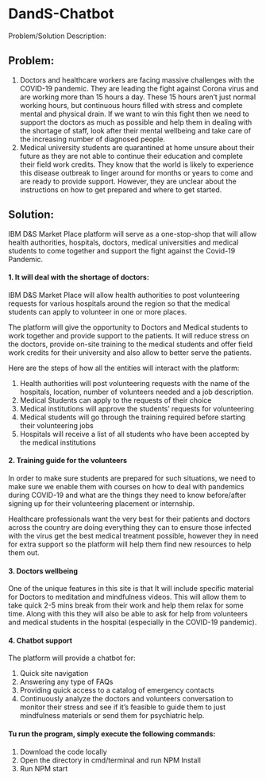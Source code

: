 # DandS-Chatbot



Problem/Solution Description: 

## Problem:

1.	Doctors and healthcare workers are facing massive challenges with the COVID-19 pandemic. They are leading the fight against Corona virus and are working more than 15 hours a day. These 15 hours aren’t just normal working hours, but continuous hours filled with stress and complete mental and physical drain. If we want to win this fight then we need to support the doctors as much as possible and help them in dealing with the shortage of staff, look after their mental wellbeing and take care of the increasing number of diagnosed people. 
2.	Medical university students are quarantined at home unsure about their future as they are not able to continue their education and complete their field work credits. They know that the world is likely to experience this disease outbreak to linger around for months or years to come and are ready to provide support. However, they are unclear about the instructions on how to get prepared and where to get started.

## Solution:

IBM D&S Market Place platform will serve as a one-stop-shop that will allow health authorities, hospitals, doctors, medical universities and medical students to come together and support the fight against the Covid-19 Pandemic. 

#### 1.	It will deal with the shortage of doctors:

IBM D&S Market Place will allow health authorities to post volunteering requests for various hospitals around the region so that the medical students can apply to volunteer in one or more places. 

The platform will give the opportunity to Doctors and Medical students to work together and provide support to the patients. It will reduce stress on the doctors, provide on-site training to the medical students and offer field work credits for their university and also allow to better serve the patients.

Here are the steps of how all the entities will interact with the platform:

1.	Health authorities will post volunteering requests with the name of the hospitals, location, number of volunteers needed and a job description.
2.	Medical Students can apply to the requests of their choice 
3.	Medical institutions will approve the students’ requests for volunteering
4.	Medical students will go through the training required before starting their volunteering jobs
5.	Hospitals will receive a list of all students who have been accepted by the medical institutions

#### 2.	Training guide for the volunteers

In order to make sure students are prepared for such situations, we need to make sure we enable them with courses on how to deal with pandemics during COVID-19 and what are the things they need to know before/after signing up for their volunteering placement or internship.  

Healthcare professionals want the very best for their patients and doctors across the country are doing everything they can to ensure those infected with the virus get the best medical treatment possible, however they in need for extra support so the platform will help them find new resources to help them out. 

#### 3.   Doctors wellbeing

One of the unique features in this site is that It will include specific material for Doctors to meditation and mindfulness videos. This will allow them to take quick 2-5 mins break from their work and help them relax for some time. Along with this they will also be able to ask for help from volunteers and medical students in the hospital (especially in the COVID-19 pandemic). 

#### 4. Chatbot support

The platform will provide a chatbot for:

1.	Quick site navigation
2.	Answering any type of FAQs
3.	Providing quick access to a catalog of emergency contacts
4.	Continuously analyze the doctors and volunteers conversation to monitor their stress and see if it’s feasible to guide them to just mindfulness materials or send them for psychiatric help.



#### Tu run the program, simply execute the following commands:

1. Download the code locally
2. Open the directory in cmd/terminal and run NPM Install
3. Run NPM start 






